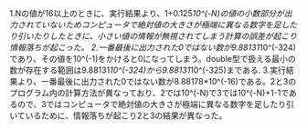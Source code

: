 1.Nの値が16以上のときに、実行結果より、1+0.125*10^(-N)の値の小数部分が出力されていないためコンピュータで絶対値の大きさが極端に異なる数字を足したり引いたりしたときに、小さい値の情報が無視されてしまう計算の誤差が起こり情報落ちが起こった。
2.一番最後に出力された0ではない数が9.88131*10^(-324)であり、その値を10^(-1)をかけると0になってしまう。double型で扱える最小の数が存在する範囲は9.88131*10^(-324)から9.88131*10^(-325)まである.
3.実行結果より、一番最後に出力された0ではない数が8.88178*10^(-16)である。2と3のプログラム内の計算方法が異なっており、2では10^(-N)で3では10^(-N)+1-1であるので、3ではコンピュータで絶対値の大きさが極端に異なる数字を足したり引いているために、情報落ちが起こり2と3の結果が異なった。

